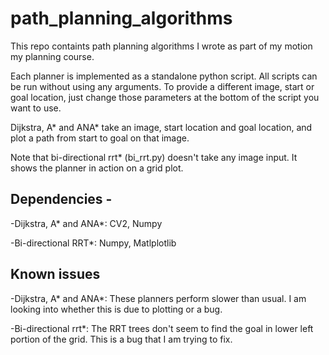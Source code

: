 # path_planning_algorithms
This repo containts path planning algorithms I wrote as part of my motion my planning course.

Each planner is implemented as a standalone python script. All scripts can be run without using any arguments. To provide a different image, start or goal location, just change those parameters at the bottom of the script you want to use.

Dijkstra, A* and ANA* take an image, start location and goal location, and plot a path from start to goal on that image.

Note that bi-directional rrt* (bi_rrt.py) doesn't take any image input. It shows the planner in action on a grid plot.

## Dependencies - 

-Dijkstra, A* and ANA*: CV2, Numpy

-Bi-directional RRT*: Numpy, Matlplotlib

## Known issues

-Dijkstra, A* and ANA*: These planners perform slower than usual. I am looking into whether this is due to plotting or a bug.

-Bi-directional rrt*: The RRT trees don't seem to find the goal in lower left portion of the grid. This is a bug that I am trying to fix.